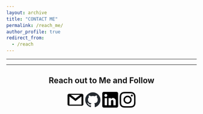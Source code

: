 ```yaml
---
layout: archive
title: "CONTACT ME"
permalink: /reach_me/
author_profile: true
redirect_from:
  - /reach
---
```


<!-- {% include base_path %} -->
-----
-----
<center> <h2>Reach out to Me and Follow</h2></center>

<center> 

<a href="mailto:nihar.shah@iitgn.ac.in"><img src="../_pages/gmail.png" alt="Gmail" style="width:42px;height:42px;"></a> 
<a href="https://github.com/Nihar1402-iit"><img src="../_pages/github-mark.png" alt="github" style="width:42px;height:42px;"></a> 
<a href="https://www.linkedin.com/in/nihar-shah-63162425a/"><img src="../_pages/linkedin.png" alt="LinkedIn" style="width:42px;height:42px;"></a> 
<a href="https://www.instagram.com/nihar_shah_1402"><img src="../_pages/instagram.png" alt="Instagram" style="width:42px;height:42px;"></a>


</center>

  
  

